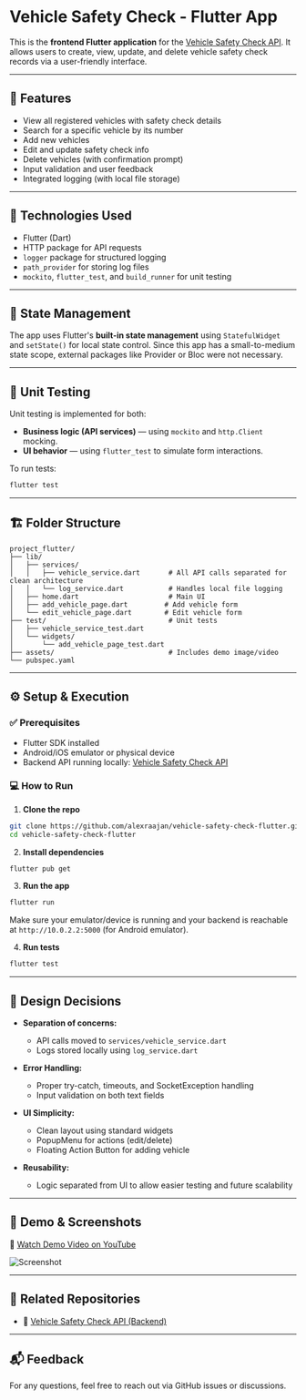# Vehicle Safety Check - Flutter App

This is the **frontend Flutter application** for the [Vehicle Safety Check API](https://github.com/alexraajan/vehicle-safety-check-api). It allows users to create, view, update, and delete vehicle safety check records via a user-friendly interface.

---

## 🚀 Features

- View all registered vehicles with safety check details
- Search for a specific vehicle by its number
- Add new vehicles
- Edit and update safety check info
- Delete vehicles (with confirmation prompt)
- Input validation and user feedback
- Integrated logging (with local file storage)

---

## 📱 Technologies Used

- Flutter (Dart)
- HTTP package for API requests
- `logger` package for structured logging
- `path_provider` for storing log files
- `mockito`, `flutter_test`, and `build_runner` for unit testing

---

## 🧠 State Management

The app uses Flutter's **built-in state management** using `StatefulWidget` and `setState()` for local state control. Since this app has a small-to-medium state scope, external packages like Provider or Bloc were not necessary.

---

## 🧪 Unit Testing

Unit testing is implemented for both:
- **Business logic (API services)** — using `mockito` and `http.Client` mocking.
- **UI behavior** — using `flutter_test` to simulate form interactions.

To run tests:
```bash
flutter test
```

---

## 🏗️ Folder Structure

```plaintext
project_flutter/
├── lib/
│   ├── services/
│   │   ├── vehicle_service.dart       # All API calls separated for clean architecture
│   │   └── log_service.dart           # Handles local file logging
│   ├── home.dart                      # Main UI
│   ├── add_vehicle_page.dart         # Add vehicle form
│   └── edit_vehicle_page.dart        # Edit vehicle form
├── test/                              # Unit tests
│   ├── vehicle_service_test.dart
│   └── widgets/
│       └── add_vehicle_page_test.dart
├── assets/                            # Includes demo image/video
└── pubspec.yaml
```

---

## ⚙️ Setup & Execution

### ✅ Prerequisites
- Flutter SDK installed
- Android/iOS emulator or physical device
- Backend API running locally: [Vehicle Safety Check API](https://github.com/alexraajan/vehicle-safety-check-api)

### 💻 How to Run

1. **Clone the repo**
```bash
git clone https://github.com/alexraajan/vehicle-safety-check-flutter.git
cd vehicle-safety-check-flutter
```

2. **Install dependencies**
```bash
flutter pub get
```

3. **Run the app**
```bash
flutter run
```
Make sure your emulator/device is running and your backend is reachable at `http://10.0.2.2:5000` (for Android emulator).

4. **Run tests**
```bash
flutter test
```

---

## 📝 Design Decisions

- **Separation of concerns:**
  - API calls moved to `services/vehicle_service.dart`
  - Logs stored locally using `log_service.dart`

- **Error Handling:**
  - Proper try-catch, timeouts, and SocketException handling
  - Input validation on both text fields

- **UI Simplicity:**
  - Clean layout using standard widgets
  - PopupMenu for actions (edit/delete)
  - Floating Action Button for adding vehicle

- **Reusability:**
  - Logic separated from UI to allow easier testing and future scalability

---

## 📸 Demo & Screenshots

🎥 [Watch Demo Video on YouTube](https://www.youtube.com/shorts/jFepyw2eSIc)

![Screenshot](assets/home-page.png)

---

## 📂 Related Repositories
- 🔗 [Vehicle Safety Check API (Backend)](https://github.com/alexraajan/vehicle-safety-check-api)

---

## 📬 Feedback
For any questions, feel free to reach out via GitHub issues or discussions.
